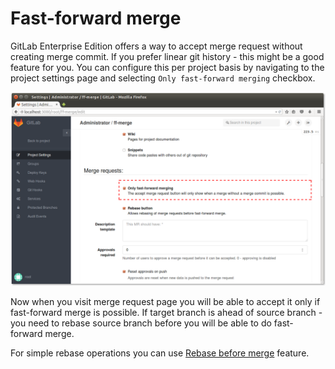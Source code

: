 # Fast-forward merge

GitLab Enterprise Edition offers a way to accept merge request without creating merge commit.
If you prefer linear git history - this might be a good feature for you.
You can configure this per project basis by navigating to the project settings page and selecting `Only fast-forward merging` checkbox.

![Merge request settings](ff_merge.png)

Now when you visit merge request page you will be able to accept it only if fast-forward merge is possible. 
If target branch is ahead of source branch - you need to rebase source branch before you will be able to do fast-forward merge.

For simple rebase operations you can use [Rebase before merge](rebase_before_merge.md) feature. 
